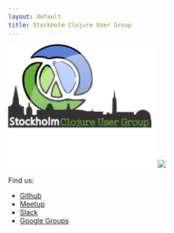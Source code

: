 ```yaml
---
layout: default
title: Stockholm Clojure User Group
---
```


<img src="images/logo_2.png" alt="Sclojug Logo" style="width: 300px;"/>

<img src="http://sthlm-clj-slack.herokuapp.com/badge.svg">

Find us:
* [Github](http://github.com/sclojug/)
* [Meetup](http://www.meetup.com/sthlm-clj/)
* [Slack](http://sthlm-clj.slack.com/)
* [Google Groups](https://groups.google.com/forum/?fromgroups#!forum/stockholm-clojure-user-group)

